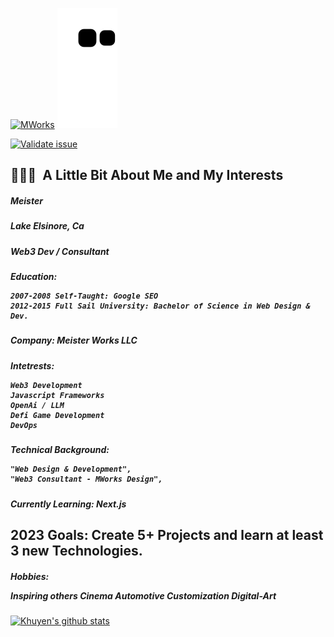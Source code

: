 [![MWorks](https://github.com/mworks-proj/mworks-proj/actions/workflows/main.yml/badge.svg)](https://github.com/mworks-proj/mworks-proj/actions/workflows/main.yml)
![mworks-proj](https://github.com/mworks-proj/mworks-proj/blob/output/github-contribution-grid-snake.svg)

[![Validate issue](https://github.com/vercel/next.js/actions/workflows/issue_validator.yml/badge.svg)](https://github.com/vercel/next.js/actions/workflows/issue_validator.yml)

<h2> 👨🏽‍💻 &nbsp;A Little Bit About Me and My Interests</h2>

<h5>Meister</h5>
<h5>Lake Elsinore, Ca</h5>
<h5>Web3 Dev / Consultant</h5>
<h5>Education:
  
    2007-2008 Self-Taught: Google SEO
    2012-2015 Full Sail University: Bachelor of Science in Web Design & Dev.
</h5>  
<h5>Company: Meister Works LLC</h5>

<h5>Intetrests:
  
    Web3 Development
    Javascript Frameworks
    OpenAi / LLM
    Defi Game Development
    DevOps
  </h5>

<h5>Technical Background:
  
    "Web Design & Development",
    "Web3 Consultant - MWorks Design",
  
</h5> 

  
<h5>Currently Learning: <b>Next.js</b>
</h5>
<h2>2023 Goals: Create 5+ Projects and learn at least 3 new Technologies.</h2>
<h5>Hobbies:

 Inspiring others
 Cinema
 Automotive Customization
 Digital-Art

</h5>



[![Khuyen's github stats](https://github-readme-stats.vercel.app/api?username=mworks-proj&count_private=true&show_icons=true&theme=chartreuse-dark&hide_rank=false)](https://github.com/mworks-proj/github-readme-stats)





